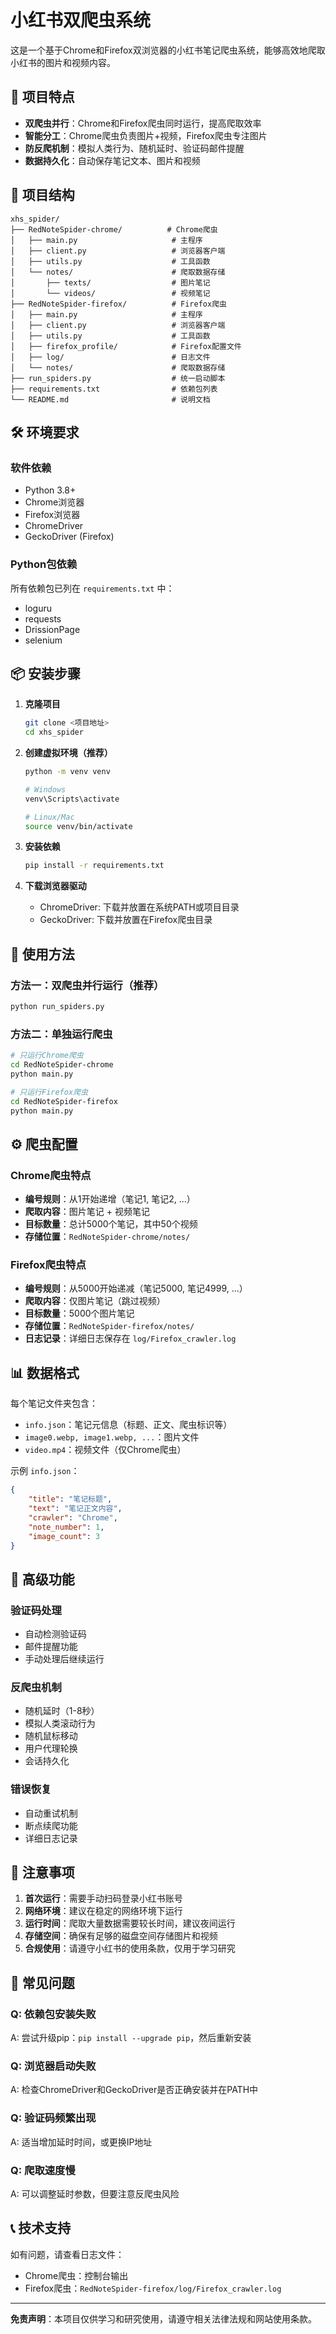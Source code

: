 # 小红书双爬虫系统

这是一个基于Chrome和Firefox双浏览器的小红书笔记爬虫系统，能够高效地爬取小红书的图片和视频内容。

## 🚀 项目特点

- **双爬虫并行**：Chrome和Firefox爬虫同时运行，提高爬取效率
- **智能分工**：Chrome爬虫负责图片+视频，Firefox爬虫专注图片
- **防反爬机制**：模拟人类行为、随机延时、验证码邮件提醒
- **数据持久化**：自动保存笔记文本、图片和视频

## 📁 项目结构

```
xhs_spider/
├── RedNoteSpider-chrome/          # Chrome爬虫
│   ├── main.py                     # 主程序
│   ├── client.py                   # 浏览器客户端
│   ├── utils.py                    # 工具函数
│   └── notes/                      # 爬取数据存储
│       ├── texts/                  # 图片笔记
│       └── videos/                 # 视频笔记
├── RedNoteSpider-firefox/          # Firefox爬虫
│   ├── main.py                     # 主程序
│   ├── client.py                   # 浏览器客户端
│   ├── utils.py                    # 工具函数
│   ├── firefox_profile/            # Firefox配置文件
│   ├── log/                        # 日志文件
│   └── notes/                      # 爬取数据存储
├── run_spiders.py                  # 统一启动脚本
├── requirements.txt                # 依赖包列表
└── README.md                       # 说明文档
```

## 🛠️ 环境要求

### 软件依赖
- Python 3.8+
- Chrome浏览器
- Firefox浏览器
- ChromeDriver
- GeckoDriver (Firefox)

### Python包依赖
所有依赖包已列在 `requirements.txt` 中：
- loguru
- requests
- DrissionPage
- selenium

## 📦 安装步骤

1. **克隆项目**
   ```bash
   git clone <项目地址>
   cd xhs_spider
   ```

2. **创建虚拟环境（推荐）**
   ```bash
   python -m venv venv
   
   # Windows
   venv\Scripts\activate
   
   # Linux/Mac
   source venv/bin/activate
   ```

3. **安装依赖**
   ```bash
   pip install -r requirements.txt
   ```

4. **下载浏览器驱动**
   - ChromeDriver: 下载并放置在系统PATH或项目目录
   - GeckoDriver: 下载并放置在Firefox爬虫目录

## 🚀 使用方法

### 方法一：双爬虫并行运行（推荐）
```bash
python run_spiders.py
```

### 方法二：单独运行爬虫
```bash
# 只运行Chrome爬虫
cd RedNoteSpider-chrome
python main.py

# 只运行Firefox爬虫
cd RedNoteSpider-firefox
python main.py
```

## ⚙️ 爬虫配置

### Chrome爬虫特点
- **编号规则**：从1开始递增（笔记1, 笔记2, ...）
- **爬取内容**：图片笔记 + 视频笔记
- **目标数量**：总计5000个笔记，其中50个视频
- **存储位置**：`RedNoteSpider-chrome/notes/`

### Firefox爬虫特点
- **编号规则**：从5000开始递减（笔记5000, 笔记4999, ...）
- **爬取内容**：仅图片笔记（跳过视频）
- **目标数量**：5000个图片笔记
- **存储位置**：`RedNoteSpider-firefox/notes/`
- **日志记录**：详细日志保存在 `log/Firefox_crawler.log`

## 📊 数据格式

每个笔记文件夹包含：
- `info.json`：笔记元信息（标题、正文、爬虫标识等）
- `image0.webp, image1.webp, ...`：图片文件
- `video.mp4`：视频文件（仅Chrome爬虫）

示例 `info.json`：
```json
{
    "title": "笔记标题",
    "text": "笔记正文内容",
    "crawler": "Chrome",
    "note_number": 1,
    "image_count": 3
}
```

## 🔧 高级功能

### 验证码处理
- 自动检测验证码
- 邮件提醒功能
- 手动处理后继续运行

### 反爬虫机制
- 随机延时（1-8秒）
- 模拟人类滚动行为
- 随机鼠标移动
- 用户代理轮换
- 会话持久化

### 错误恢复
- 自动重试机制
- 断点续爬功能
- 详细日志记录

## 📝 注意事项

1. **首次运行**：需要手动扫码登录小红书账号
2. **网络环境**：建议在稳定的网络环境下运行
3. **运行时间**：爬取大量数据需要较长时间，建议夜间运行
4. **存储空间**：确保有足够的磁盘空间存储图片和视频
5. **合规使用**：请遵守小红书的使用条款，仅用于学习研究

## 🐛 常见问题

### Q: 依赖包安装失败
A: 尝试升级pip：`pip install --upgrade pip`，然后重新安装

### Q: 浏览器启动失败
A: 检查ChromeDriver和GeckoDriver是否正确安装并在PATH中

### Q: 验证码频繁出现
A: 适当增加延时时间，或更换IP地址

### Q: 爬取速度慢
A: 可以调整延时参数，但要注意反爬虫风险

## 📞 技术支持

如有问题，请查看日志文件：
- Chrome爬虫：控制台输出
- Firefox爬虫：`RedNoteSpider-firefox/log/Firefox_crawler.log`

---

**免责声明**：本项目仅供学习和研究使用，请遵守相关法律法规和网站使用条款。